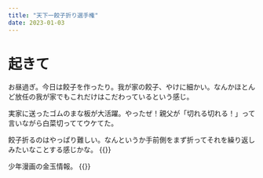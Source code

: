 ```yaml
---
title: "天下一餃子折り選手権"
date: 2023-01-03
---
```


# 起きて
お昼過ぎ。今日は餃子を作ったり。我が家の餃子、やけに細かい。なんかほとんど放任の我が家でもこれだけはこだわっているという感じ。

実家に送ったゴムのまな板が大活躍。やったぜ！親父が「切れる切れる！」って言いながら白菜切っててウケてた。

餃子折るのはやっぱり難しい。なんというか手前側をまず折ってそれを繰り返しみたいなことする感じかな。
{{<tweet user="dango_bot" id="1610245795642736642">}}


少年漫画の金玉情報。
{{<tweet user="dango_bot" id="1609962624716009472">}}

